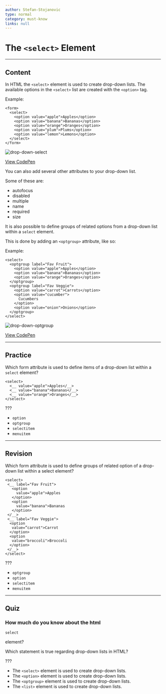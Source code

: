 ```yaml
---
author: Stefan-Stojanovic
type: normal
category: must-know
links: null
---
```


# The `<select>` Element


---

## Content

In HTML the `<select>` element is used to create drop-down lists.
The available options in the `<select>` list are created with the `<option>` tag.

Example:

```plain-text
<form>
  <select>
    <option value="apple">Apples</option>
    <option value="banana">Bananas</option>
    <option value="orange">Oranges</option>
    <option value="plum">Plums</option>
    <option value="lemon">Lemons</option>
  </select>
</form>
```

![drop-down-select](https://img.enkipro.com/a1f15c923f25db95a3c1f8ed34f41832.png)

[View CodePen](https://codepen.io/enkidevs/pen/oMBzMz)

You can also add several other attributes to your drop-down list.

Some of these are:

- autofocus
- disabled
- multiple
- name
- required
- size

It is also possible to define groups of related options from a drop-down list within a `select` element.

This is done by adding an `<optgroup>` attribute, like so:

Example:

```plain-text
<select>
  <optgroup label="Fav Fruit">
    <option value="apple">Apples</option>
    <option value="banana">Bananas</option>
    <option value="orange">Oranges</option>
  </optgroup>
  <optgroup label="Fav Veggie">
    <option value="carrot">Carrots</option>
    <option value="cucumber">
      Cucumbers
    </option>
    <option value="onion">Onions</option>
  </optgroup>
</select>
```

![drop-down-optgroup](https://img.enkipro.com/ac1efd78e93c3454005516c0d0b63362.png)

[View CodePen](https://codepen.io/enkidevs/pen/NBdRBB)


---

## Practice

Which form attribute is used to define items of a drop-down list within a `select` element?

```plain-text
<select>
  <__ value="apple">Apples</__>
  <__ value="banana">Bananas</__>
  <__ value="orange">Oranges</__>
</select>
```

???

- `option`
- `optgroup`
- `selectitem`
- `menuitem`


---

## Revision

Which form attribute is used to define groups of related option of a drop-down list within a select element?

```plain-text
<select>
 <__ label="Fav Fruit">
   <option
     value="apple">Apples
   </option>
   <option
     value="banana">Bananas
   </option>
 </__>
 <__ label="Fav Veggie">
  <option
   value=”carrot">Carrot
  </option>
  <option
   value="broccoli">Broccoli
  </option>
 </__>
</select>
```

???

- `optgroup`
- `option`
- `selectitem`
- `menuitem`


---

## Quiz

### How much do you know about the html 

`select`

 element?


Which statement is true regarding drop-down lists in HTML?

???

- The `<select>` element is used to create drop-down lists.
- The `<option>` element is used to create drop-down lists.
- The `<optgroup>` element is used to create drop-down lists.
- The `<list>` element is used to create drop-down lists.
